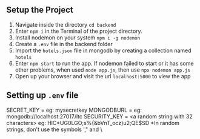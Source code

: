 ## Setup the Project

1. Navigate inside the directory `cd backend`
2. Enter `npm i` in the Terminal of the project directory.
3. Install nodemon on your system `npm i -g nodemon`
4. Create a `.env` file in the backend folder
5. Import the `hotels.json` file in mongodb by creating a collection named `hotels`
6. Enter `npm start` to run the app. If nodemon failed to start or it has some other problems, when used `node app.js`, then use `npx nodemon app.js`
7. Open up your browser and visit the url `localhost:5000` to view the app

## Setting up `.env` file

SECRET_KEY = <any random string> eg: mysecretkey
MONGODBURL = <your mongodb url for connection> eg: mongodb://localhost:27017/itc
SECURITY_KEY = <a random string with 32 characters> eg: HlC*UG0LGO;s%{&bVnT_ocz)u2;QE$SD
*In random strings, don't use the symbols '," and \
